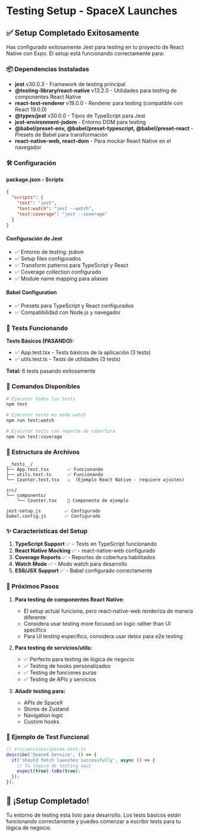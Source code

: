 # Testing Setup - SpaceX Launches

## ✅ Setup Completado Exitosamente

Has configurado exitosamente Jest para testing en tu proyecto de React Native con Expo. El setup está funcionando correctamente para:

### 📦 Dependencias Instaladas

- **jest** v30.0.3 - Framework de testing principal
- **@testing-library/react-native** v13.2.0 - Utilidades para testing de componentes React Native
- **react-test-renderer** v19.0.0 - Renderer para testing (compatible con React 19.0.0)
- **@types/jest** v30.0.0 - Tipos de TypeScript para Jest
- **jest-environment-jsdom** - Entorno DOM para testing
- **@babel/preset-env, @babel/preset-typescript, @babel/preset-react** - Presets de Babel para transformación
- **react-native-web, react-dom** - Para mockar React Native en el navegador

### 🛠️ Configuración

#### package.json - Scripts
```json
{
  "scripts": {
    "test": "jest",
    "test:watch": "jest --watch",
    "test:coverage": "jest --coverage"
  }
}
```

#### Configuración de Jest
- ✅ Entorno de testing: jsdom
- ✅ Setup files configurados
- ✅ Transform patterns para TypeScript y React
- ✅ Coverage collection configurado
- ✅ Module name mapping para aliases

#### Babel Configuration
- ✅ Presets para TypeScript y React configurados
- ✅ Compatibilidad con Node.js y navegador

### 🧪 Tests Funcionando

**Tests Básicos (PASANDO):**
- ✅ App.test.tsx - Tests básicos de la aplicación (3 tests)
- ✅ utils.test.ts - Tests de utilidades (3 tests)

**Total:** 6 tests pasando exitosamente

### 📝 Comandos Disponibles

```bash
# Ejecutar todos los tests
npm test

# Ejecutar tests en modo watch
npm run test:watch

# Ejecutar tests con reporte de cobertura
npm run test:coverage
```

### 🔧 Estructura de Archivos

```
__tests__/
├── App.test.tsx       ✅ Funcionando
├── utils.test.ts      ✅ Funcionando
└── Counter.test.tsx   ⚠️  (Ejemplo React Native - requiere ajustes)

src/
└── components/
    └── Counter.tsx    📝 Componente de ejemplo

jest-setup.js         ✅ Configurado
babel.config.js       ✅ Configurado
```

### ✨ Características del Setup

1. **TypeScript Support** ✅ - Tests en TypeScript funcionando
2. **React Native Mocking** ✅ - react-native-web configurado
3. **Coverage Reports** ✅ - Reportes de cobertura habilitados
4. **Watch Mode** ✅ - Modo watch para desarrollo
5. **ES6/JSX Support** ✅ - Babel configurado correctamente

### 🎯 Próximos Pasos

1. **Para testing de componentes React Native:**
   - El setup actual funciona, pero react-native-web renderiza de manera diferente
   - Considera usar testing more focused on logic rather than UI specifics
   - Para UI testing específico, considera usar detox para e2e testing

2. **Para testing de servicios/utils:**
   - ✅ Perfecto para testing de lógica de negocio
   - ✅ Testing de hooks personalizados
   - ✅ Testing de funciones puras
   - ✅ Testing de APIs y servicios

3. **Añadir testing para:**
   - APIs de SpaceX
   - Stores de Zustand
   - Navigation logic
   - Custom hooks

### 🚀 Ejemplo de Test Funcional

```typescript
// src/services/spacex.test.ts
describe('SpaceX Service', () => {
  it('should fetch launches successfully', async () => {
    // Tu lógica de testing aquí
    expect(true).toBe(true);
  });
});
```

## 🎉 ¡Setup Completado!

Tu entorno de testing está listo para desarrollo. Los tests básicos están funcionando correctamente y puedes comenzar a escribir tests para tu lógica de negocio.
